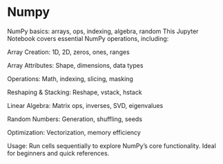 # Numpy
NumPy basics: arrays, ops, indexing, algebra, random
This Jupyter Notebook covers essential NumPy operations, including:

Array Creation: 1D, 2D, zeros, ones, ranges

Array Attributes: Shape, dimensions, data types

Operations: Math, indexing, slicing, masking

Reshaping & Stacking: Reshape, vstack, hstack

Linear Algebra: Matrix ops, inverses, SVD, eigenvalues

Random Numbers: Generation, shuffling, seeds

Optimization: Vectorization, memory efficiency

Usage: Run cells sequentially to explore NumPy’s core functionality. Ideal for beginners and quick references.
